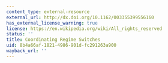 ```yaml
---
content_type: external-resource
external_url: http://dx.doi.org/10.1162/003355399556160
has_external_license_warning: true
license: https://en.wikipedia.org/wiki/All_rights_reserved
status: ''
title: Coordinating Regime Switches
uid: 8b4a66af-1821-4986-901d-fc291263a900
wayback_url: ''
---
```

